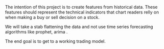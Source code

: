 The intention of this project is to create features from historical data. These features should represent the technical indicators that chart readers relly on when making a buy or sell decision on a stock.

We will take a stab flattening the data and not use time series forecasting algorithms like prophet, arima .

The end goal is to get to a working trading model.